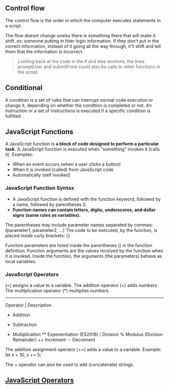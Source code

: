 ## Control flow

The control flow is the order in which the computer executes statements in a script.

The flow doesnt change unelss there is something there that will make it shift.
ex: someone putting in thier login information. If they don't put in the correct information, instead of it going all the way through, it'll shift and tell them that the information is incorrect.

>  Looking back at the code in the if and else sections, the lines promptUser and submitForm could also be calls to other functions in the script.

## Conditional
A condition is a set of rules that can interrupt normal code execution or change it, depending on whether the condition is completed or not. An instruction or a set of instructions is executed if a specific condition is fulfilled

## JavaScript Functions

A JavaScript function is **a block of code designed to perform a particular task.**
A JavaScript function is executed when "something" invokes it (calls it).
Examples:
- When an event occurs (when a user clicks a button)
- When it is invoked (called) from JavaScript code
- Automatically (self invoked)

### JavaScript Function Syntax
- A JavaScript function is defined with the function keyword, followed by a name, followed by parentheses ().
- **Function names can contain letters, digits, underscores, and dollar signs (same rules as variables).**

The parentheses may include parameter names separated by commas:
(parameter1, parameter2, ...)
The code to be executed, by the function, is placed inside curly brackets: {}

Function parameters are listed inside the parentheses () in the function definition.
Function arguments are the values received by the function when it is invoked.
Inside the function, the arguments (the parameters) behave as local variables.

### JavaScript Operators
(=) assigns a value to a variable.
The addition operator (+) adds numbers
The multiplication operator (*) multiplies numbers.

-------

Operator | Description
+	Addition
-	Subtraction
*	Multiplication
**	Exponentiation (ES2016)
/	Division
%	Modulus (Division Remainder)
++	Increment
--	Decrement

The addition assignment operator (+=) adds a value to a variable.
Example: let x = 10;
x += 5;

The + operator can also be used to add (concatenate) strings.

## [JavaScript Operators](https://www.w3schools.com/js/js_operators.asp)